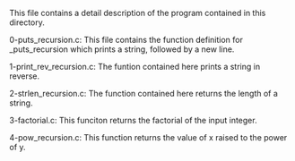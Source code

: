 This file contains a detail description of the program contained in this directory.

  0-puts_recursion.c: This file contains the function definition for _puts_recursion which prints a string, followed by a new line.

  1-print_rev_recursion.c: The funtion contained here prints a string in reverse.

  2-strlen_recursion.c: The function contained here returns the length of a string.

  3-factorial.c: This funciton returns the factorial of the input integer.

  4-pow_recursion.c: This function returns the value of x raised to the power of y.

